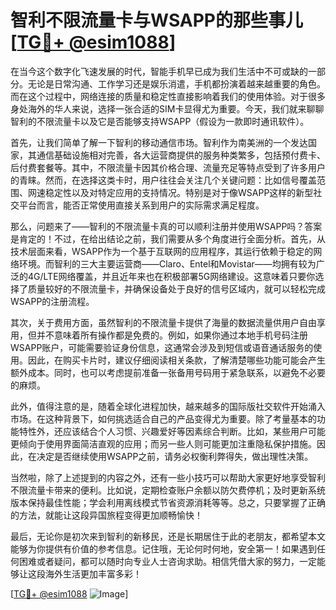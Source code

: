 # 智利不限流量卡与WSAPP的那些事儿[[TG💪+ @esim1088](https://t.me/s/esim1088)]

在当今这个数字化飞速发展的时代，智能手机早已成为我们生活中不可或缺的一部分。无论是日常沟通、工作学习还是娱乐消遣，手机都扮演着越来越重要的角色。而在这个过程中，网络连接的质量和稳定性直接影响着我们的使用体验。对于很多身处海外的华人来说，选择一张合适的SIM卡显得尤为重要。今天，我们就来聊聊智利的不限流量卡以及它是否能够支持WSAPP（假设为一款即时通讯软件）。

首先，让我们简单了解一下智利的移动通信市场。智利作为南美洲的一个发达国家，其通信基础设施相对完善，各大运营商提供的服务种类繁多，包括预付费卡、后付费套餐等。其中，不限流量卡因其价格合理、流量充足等特点受到了许多用户的青睐。然而，在选择这类卡时，用户往往会关注几个关键问题：比如信号覆盖范围、网速稳定性以及对特定应用的支持情况。特别是对于像WSAPP这样的新型社交平台而言，能否正常使用直接关系到用户的实际需求满足程度。

那么，问题来了——智利的不限流量卡真的可以顺利注册并使用WSAPP吗？答案是肯定的！不过，在给出结论之前，我们需要从多个角度进行全面分析。首先，从技术层面来看，WSAPP作为一个基于互联网的应用程序，其运行依赖于稳定的网络环境。而智利的三大主要运营商——Claro、Entel和Movistar——均拥有较为广泛的4G/LTE网络覆盖，并且近年来也在积极部署5G网络建设。这意味着只要你选择了质量较好的不限流量卡，并确保设备处于良好的信号区域内，就可以轻松完成WSAPP的注册流程。

其次，关于费用方面，虽然智利的不限流量卡提供了海量的数据流量供用户自由享用，但并不意味着所有操作都是免费的。例如，如果你通过本地手机号码注册WSAPP账户，可能需要验证身份信息，这通常会涉及到短信或语音通话服务的使用。因此，在购买卡片时，建议仔细阅读相关条款，了解清楚哪些功能可能会产生额外成本。同时，也可以考虑提前准备一张备用号码用于紧急联系，以避免不必要的麻烦。

此外，值得注意的是，随着全球化进程加快，越来越多的国际版社交软件开始涌入市场。在这种背景下，如何挑选适合自己的产品变得尤为重要。除了考量基本的功能特性外，还应该结合个人习惯、兴趣爱好等因素综合判断。比如，某些用户可能更倾向于使用界面简洁直观的应用；而另一些人则可能更加注重隐私保护措施。因此，在决定是否继续使用WSAPP之前，请务必权衡利弊得失，做出理性决策。

当然啦，除了上述提到的内容之外，还有一些小技巧可以帮助大家更好地享受智利不限流量卡带来的便利。比如说，定期检查账户余额以防欠费停机；及时更新系统版本保持最佳性能；学会利用离线模式节省资源消耗等等。总之，只要掌握了正确的方法，就能让这段异国旅程变得更加顺畅愉快！

最后，无论你是初次来到智利的新移民，还是长期居住于此的老朋友，都希望本文能够为你提供有价值的参考信息。记住哦，无论何时何地，安全第一！如果遇到任何困难或者疑问，都可以随时向专业人士咨询求助。相信凭借大家的努力，一定能够让这段海外生活更加丰富多彩！

[[TG💪+ @esim1088](https://t.me/s/esim1088) ![Image](https://i.postimg.cc/4NQfJmqS/Snipaste-2025-05-13-00-14-12.png)]